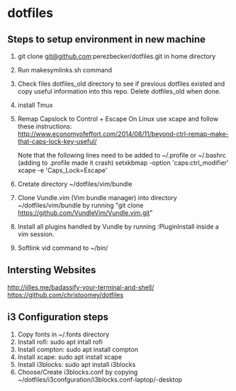# dotfiles


Steps to setup environment in new machine
-----------------------------------------


1. git clone git@github.com:perezbecker/dotfiles.git in home directory  
2. Run makesymlinks.sh command
3. Check files dotfiles_old directory to see if previous dotfiles existed and copy useful information into this repo. Delete dotfiles_old when done.
4. install Tmux
5. Remap Capslock to Control + Escape
   On Linux use xcape and follow these instructions: 
   http://www.economyofeffort.com/2014/08/11/beyond-ctrl-remap-make-that-caps-lock-key-useful/
            
   Note that the following lines need to be added to ~/.profile or ~/.bashrc (adding to .profile made it crash)
   setxkbmap -option 'caps:ctrl_modifier'
   xcape -e 'Caps_Lock=Escape'
6. Cretate directory ~/dotfiles/vim/bundle
7. Clone Vundle.vim (Vim bundle manager) into directory ~/dotfiles/vim/bundle by running "git clone https://github.com/VundleVim/Vundle.vim.git" 
8. Install all plugins handled by Vundle by running :PluginInstall inside a vim session.
9. Softlink vid command to ~/bin/

Intersting Websites
-------------------

http://jilles.me/badassify-your-terminal-and-shell/
https://github.com/christoomey/dotfiles

i3 Configuration steps
----------------------

1. Copy fonts in ~/.fonts directory
2. Install rofi: sudo apt intall rofi
3. Install compton: sudo apt install compton
4. Install xcape: sudo apt install xcape
5. Install i3blocks: sudo apt install i3blocks
6. Choose/Create i3blocks.conf by copying ~/dotfiles/i3confguration/i3blocks.conf-laptop/-desktop
